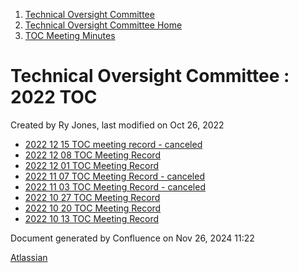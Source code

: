 1. [Technical Oversight Committee](index.html)
2. [Technical Oversight Committee Home](Technical-Oversight-Committee-Home_21430274.html)
3. [TOC Meeting Minutes](TOC-Meeting-Minutes_21445470.html)

# Technical Oversight Committee : 2022 TOC

Created by Ry Jones, last modified on Oct 26, 2022

- [2022 12 15 TOC meeting record - canceled](2022-12-15-TOC-meeting-record---canceled_21457031.html)
- [2022 12 08 TOC Meeting Record](2022-12-08-TOC-Meeting-Record_21445744.html)
- [2022 12 01 TOC Meeting Record](2022-12-01-TOC-Meeting-Record_21445672.html)
- [2022 11 07 TOC Meeting Record - canceled](2022-11-07-TOC-Meeting-Record----canceled_21456899.html)
- [2022 11 03 TOC Meeting Record - canceled](2022-11-03-TOC-Meeting-Record---canceled_21456877.html)
- [2022 10 27 TOC Meeting Record](2022-10-27-TOC-Meeting-Record_21445494.html)
- [2022 10 20 TOC Meeting Record](2022-10-20-TOC-Meeting-Record_21445431.html)
- [2022 10 13 TOC Meeting Record](2022-10-13-TOC-Meeting-Record_21445367.html)

Document generated by Confluence on Nov 26, 2024 11:22

[Atlassian](http://www.atlassian.com/)

